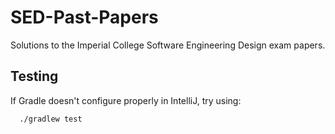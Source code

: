 # SED-Past-Papers
Solutions to the Imperial College Software Engineering Design exam papers. 

## Testing
If Gradle doesn't configure properly in IntelliJ, try using:
```bash
  ./gradlew test
